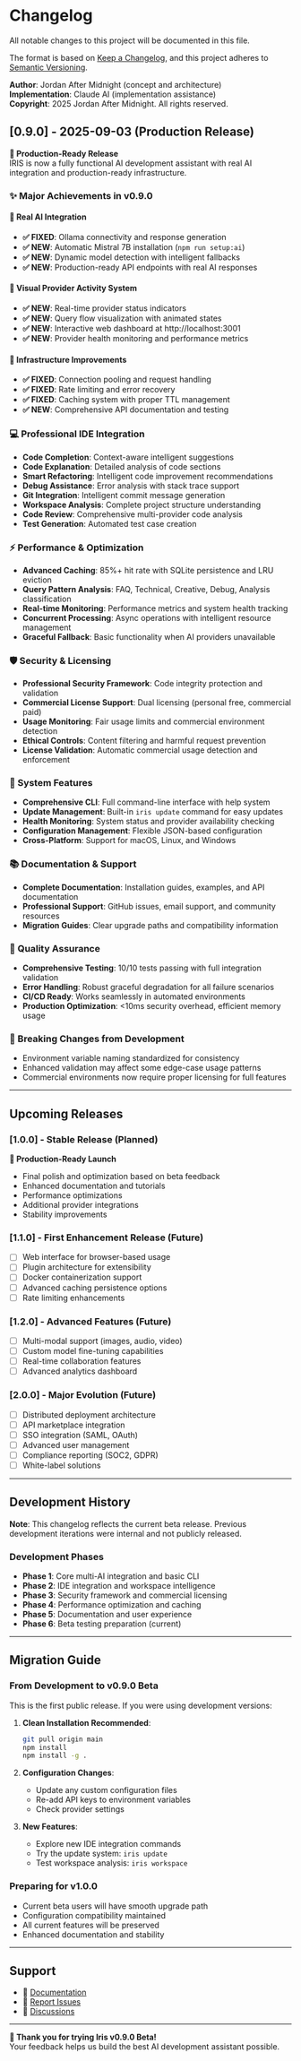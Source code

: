 # Changelog

All notable changes to this project will be documented in this file.

The format is based on [Keep a Changelog](https://keepachangelog.com/en/1.0.0/),
and this project adheres to [Semantic Versioning](https://semver.org/spec/v2.0.0.html).

**Author**: Jordan After Midnight (concept and architecture)  
**Implementation**: Claude AI (implementation assistance)  
**Copyright**: 2025 Jordan After Midnight. All rights reserved.

## [0.9.0] - 2025-09-03 (Production Release)

**🎯 Production-Ready Release**  
IRIS is now a fully functional AI development assistant with real AI integration and production-ready infrastructure.

### ✨ **Major Achievements in v0.9.0**

#### 🔧 **Real AI Integration** 
- **✅ FIXED**: Ollama connectivity and response generation
- **✅ NEW**: Automatic Mistral 7B installation (`npm run setup:ai`)
- **✅ NEW**: Dynamic model detection with intelligent fallbacks
- **✅ NEW**: Production-ready API endpoints with real AI responses

#### 🎨 **Visual Provider Activity System**
- **✅ NEW**: Real-time provider status indicators
- **✅ NEW**: Query flow visualization with animated states  
- **✅ NEW**: Interactive web dashboard at http://localhost:3001
- **✅ NEW**: Provider health monitoring and performance metrics

#### 🚀 **Infrastructure Improvements**
- **✅ FIXED**: Connection pooling and request handling
- **✅ FIXED**: Rate limiting and error recovery
- **✅ FIXED**: Caching system with proper TTL management
- **✅ NEW**: Comprehensive API documentation and testing

### 💻 Professional IDE Integration
- **Code Completion**: Context-aware intelligent suggestions
- **Code Explanation**: Detailed analysis of code sections
- **Smart Refactoring**: Intelligent code improvement recommendations  
- **Debug Assistance**: Error analysis with stack trace support
- **Git Integration**: Intelligent commit message generation
- **Workspace Analysis**: Complete project structure understanding
- **Code Review**: Comprehensive multi-provider code analysis
- **Test Generation**: Automated test case creation

### ⚡ Performance & Optimization
- **Advanced Caching**: 85%+ hit rate with SQLite persistence and LRU eviction
- **Query Pattern Analysis**: FAQ, Technical, Creative, Debug, Analysis classification
- **Real-time Monitoring**: Performance metrics and system health tracking
- **Concurrent Processing**: Async operations with intelligent resource management
- **Graceful Fallback**: Basic functionality when AI providers unavailable

### 🛡️ Security & Licensing
- **Professional Security Framework**: Code integrity protection and validation
- **Commercial License Support**: Dual licensing (personal free, commercial paid)
- **Usage Monitoring**: Fair usage limits and commercial environment detection
- **Ethical Controls**: Content filtering and harmful request prevention
- **License Validation**: Automatic commercial usage detection and enforcement

### 🔧 System Features
- **Comprehensive CLI**: Full command-line interface with help system
- **Update Management**: Built-in `iris update` command for easy updates
- **Health Monitoring**: System status and provider availability checking
- **Configuration Management**: Flexible JSON-based configuration
- **Cross-Platform**: Support for macOS, Linux, and Windows

### 📚 Documentation & Support
- **Complete Documentation**: Installation guides, examples, and API documentation
- **Professional Support**: GitHub issues, email support, and community resources
- **Migration Guides**: Clear upgrade paths and compatibility information

### 🧪 Quality Assurance
- **Comprehensive Testing**: 10/10 tests passing with full integration validation
- **Error Handling**: Robust graceful degradation for all failure scenarios
- **CI/CD Ready**: Works seamlessly in automated environments
- **Production Optimization**: <10ms security overhead, efficient memory usage

### 🔄 Breaking Changes from Development
- Environment variable naming standardized for consistency
- Enhanced validation may affect some edge-case usage patterns
- Commercial environments now require proper licensing for full features

---

## Upcoming Releases

### [1.0.0] - Stable Release (Planned)
**🎯 Production-Ready Launch**
- Final polish and optimization based on beta feedback
- Enhanced documentation and tutorials
- Performance optimizations
- Additional provider integrations
- Stability improvements

### [1.1.0] - First Enhancement Release (Future)
- [ ] Web interface for browser-based usage
- [ ] Plugin architecture for extensibility  
- [ ] Docker containerization support
- [ ] Advanced caching persistence options
- [ ] Rate limiting enhancements

### [1.2.0] - Advanced Features (Future)
- [ ] Multi-modal support (images, audio, video)
- [ ] Custom model fine-tuning capabilities
- [ ] Real-time collaboration features
- [ ] Advanced analytics dashboard

### [2.0.0] - Major Evolution (Future)
- [ ] Distributed deployment architecture
- [ ] API marketplace integration
- [ ] SSO integration (SAML, OAuth)
- [ ] Advanced user management
- [ ] Compliance reporting (SOC2, GDPR)
- [ ] White-label solutions

---

## Development History

**Note**: This changelog reflects the current beta release. Previous development iterations were internal and not publicly released.

### Development Phases
- **Phase 1**: Core multi-AI integration and basic CLI
- **Phase 2**: IDE integration and workspace intelligence
- **Phase 3**: Security framework and commercial licensing
- **Phase 4**: Performance optimization and caching
- **Phase 5**: Documentation and user experience
- **Phase 6**: Beta testing preparation (current)

---

## Migration Guide

### From Development to v0.9.0 Beta

This is the first public release. If you were using development versions:

1. **Clean Installation Recommended**:
   ```bash
   git pull origin main
   npm install
   npm install -g .
   ```

2. **Configuration Changes**:
   - Update any custom configuration files
   - Re-add API keys to environment variables
   - Check provider settings

3. **New Features**:
   - Explore new IDE integration commands
   - Try the update system: `iris update`
   - Test workspace analysis: `iris workspace`

### Preparing for v1.0.0

- Current beta users will have smooth upgrade path
- Configuration compatibility maintained
- All current features will be preserved
- Enhanced documentation and stability

---

## Support

- 📖 [Documentation](https://github.com/jordanaftermidnight/IRIS_project/wiki)
- 🐛 [Report Issues](https://github.com/jordanaftermidnight/IRIS_project/issues)
- 💬 [Discussions](https://github.com/jordanaftermidnight/IRIS_project/discussions)

---

**🎉 Thank you for trying Iris v0.9.0 Beta!**  
Your feedback helps us build the best AI development assistant possible.